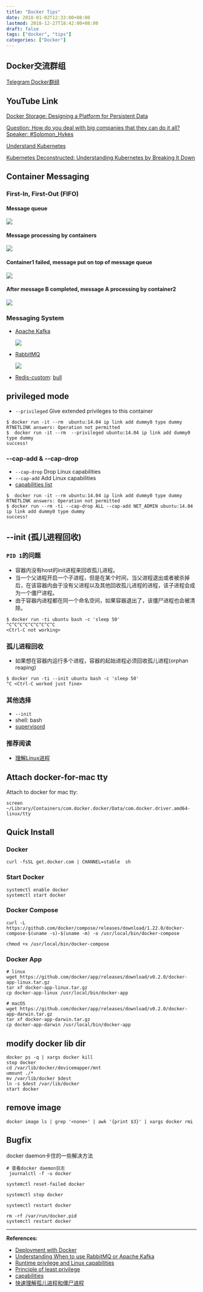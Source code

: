 ```yaml
---
title: "Docker Tips"
date: 2018-01-02T12:33:00+08:00
lastmod: 2018-12-27T18:42:00+08:00
draft: false
tags: ["docker", "tips"]
categories: ["Docker"]
---
```


## Docker交流群组

[Telegram Docker群组](https://t.me/dockertutorial)

## YouTube Link

[Docker Storage: Designing a Platform for Persistent Data](https://embed.vidyard.com/share/k4bboQRbr3V28GQqgiWBEP)

[Question: How do you deal with big companies that they can do it all?Speaker: #Solomon_Hykes](https://youtu.be/raOCEErZHQ0?t=2643)

[Understand Kubernetes](https://www.youtube.com/playlist?list=PL7bmigfV0EqQw4WnD0wF-SRBYttCFeBbF)

[Kubernetes Deconstructed: Understanding Kubernetes by Breaking It Down](https://youtu.be/90kZRyPcRZw)

## Container Messaging

### First-In, First-Out (FIFO)

#### Message queue
![](/images/attachment/590399-ee2a3535e668cd90.png)
#### Message processing by containers
![](/images/attachment/590399-98524da6481541fb.png)
#### Container1 failed, message put on top of message queue
![](/images/attachment/590399-05577875fff03192.png)
#### After message B completed, message A processing by container2 
![](/images/attachment/590399-5f241266fbfbde1d.png)

### Messaging System

* [Apache Kafka](https://kafka.apache.org/)
  
    ![](/images/attachment/590399-e8a9edd982f0d399.png)

* [RabbitMQ](https://www.rabbitmq.com/)
    
    ![](/images/attachment/590399-0cb1fa5cbeff031a.png)

* [Redis-custom](https://redis.io/): [bull](https://www.npmjs.com/package/bull)


## privileged mode


* `--privileged` Give extended privileges to this container

```
$ docker run -it --rm  ubuntu:14.04 ip link add dummy0 type dummy
RTNETLINK answers: Operation not permitted
$  docker run -it --rm  --privileged ubuntu:14.04 ip link add dummy0 type dummy
success!
```

###  --cap-add & --cap-drop

* `--cap-drop` Drop Linux capabilities
* `--cap-add` Add Linux capabilities
* [capabilities list](https://docs.docker.com/engine/reference/run/#runtime-privilege-and-linux-capabilities)

```
$  docker run -it --rm ubuntu:14.04 ip link add dummy0 type dummy
RTNETLINK answers: Operation not permitted
$ docker run --rm -ti --cap-drop ALL --cap-add NET_ADMIN ubuntu:14.04 ip link add dummy0 type dummy
success!
```
## --init (孤儿进程回收)

### `PID 1`的问题

* 容器内没有host的init进程来回收孤儿进程。
* 当一个父进程开启一个子进程，但是在某个时间，当父进程退出或者被杀掉后，在该容器内由于没有父进程以及其他回收孤儿进程的进程，该子进程会成为一个僵尸进程。
* 由于容器内进程都在同一个命名空间，如果容器退出了，该僵尸进程也会被清除。

```
$ docker run -ti ubuntu bash -c 'sleep 50'
^C^C^C^C^C^C^C^C^C
<Ctrl-C not working>
```

### 孤儿进程回收

* 如果想在容器内运行多个进程，容器的起始进程必须回收孤儿进程(orphan reaping)

```
$ docker run -ti --init ubuntu bash -c 'sleep 50'
^C <Ctrl-C worked just fine>
```

### 其他选择

* `--init`
* shell: bash
* [supervisord](http://supervisord.org/)

### 推荐阅读

- [理解Linux进程](https://www.kancloud.cn/kancloud/understanding-linux-processes/52173)

## Attach docker-for-mac tty

Attach to docker for mac tty:
```
screen ~/Library/Containers/com.docker.docker/Data/com.docker.driver.amd64-linux/tty
```


## Quick Install

### Docker
```
curl -fsSL get.docker.com | CHANNEL=stable  sh
```

### Start Docker

```
systemctl enable docker
systemctl start docker
```

### Docker Compose

```
curl -L https://github.com/docker/compose/releases/download/1.22.0/docker-compose-$(uname -s)-$(uname -m) -o /usr/local/bin/docker-compose

chmod +x /usr/local/bin/docker-compose
```

### Docker App

```
# linux
wget https://github.com/docker/app/releases/download/v0.2.0/docker-app-linux.tar.gz
tar xf docker-app-linux.tar.gz
cp docker-app-linux /usr/local/bin/docker-app

# macOS
wget https://github.com/docker/app/releases/download/v0.2.0/docker-app-darwin.tar.gz
tar xf docker-app-darwin.tar.gz
cp docker-app-darwin /usr/local/bin/docker-app
```

## modify docker lib dir

```
docker ps -q | xargs docker kill
stop docker
cd /var/lib/docker/devicemapper/mnt
umount ./*
mv /var/lib/docker $dest
ln -s $dest /var/lib/docker
start docker
```

## remove <none> image

```
docker image ls | grep '<none>' | awk '{print $3}' | xargs docker rmi
```

## Bugfix

docker daemon卡住的一些解决方法

```
# 查看docker daemon日志
 journalctl -f -u docker
```

```
systemctl reset-failed docker
```
```
systemctl stop docker
```
```
systemctl restart docker
```
```
rm -rf /var/run/docker.pid
systemctl restart docker
```

---

**References:**

- [Deployment with Docker](https://www.amazon.com/Deployment-Docker-continuous-integration-applications/dp/1786469006/ref=sr_1_1?s=books&ie=UTF8&qid=1514870689&sr=1-1)
- [Understanding When to use RabbitMQ or Apache Kafka](https://content.pivotal.io/blog/understanding-when-to-use-rabbitmq-or-apache-kafka)
- [Runtime privilege and Linux capabilities](https://docs.docker.com/engine/reference/run/#runtime-privilege-and-linux-capabilities)
- [Principle of least privilege](https://en.wikipedia.org/wiki/Principle_of_least_privilege)
- [capabilities](http://man7.org/linux/man-pages/man7/capabilities.7.html)
- [快速理解孤儿进程和僵尸进程](http://www.cnblogs.com/idorax/p/6279664.html)
